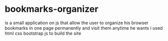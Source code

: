 # bookmarks-organizer
is a small application on js that allow the user to organize his browser bookmarks in one page permanently and visit them  anytime he wants
i used
html
css
bootstrap
js
to build the site
